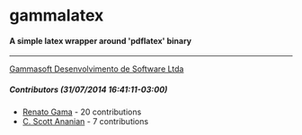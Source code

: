 # gammalatex
#### A simple latex wrapper around 'pdflatex' binary
---
[Gammasoft Desenvolvimento de Software Ltda](mailto:contact@gammasoft.com.br)  

##### Contributors (31/07/2014 16:41:11-03:00)
- [Renato Gama](https://github.com/renatoargh) - 20 contributions
- [C. Scott Ananian](https://github.com/cscott) - 7 contributions